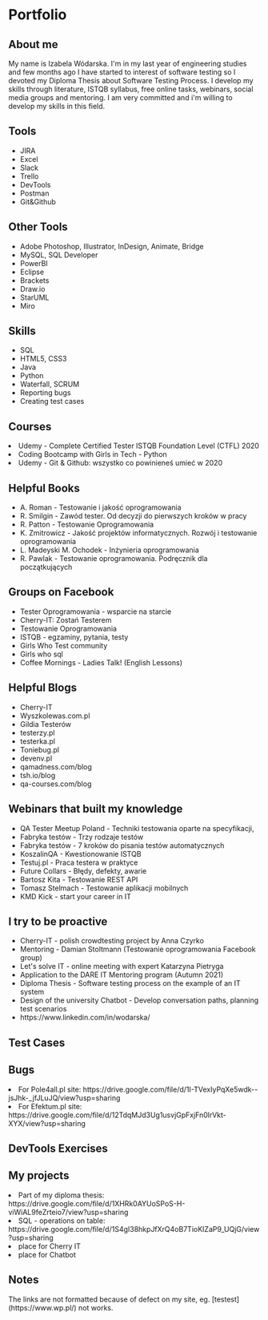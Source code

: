 # Portfolio

<h2>About me</h2>
My name is Izabela Wódarska. I'm in my last year of engineering studies and few months ago I have started to interest of software testing so I devoted my Diploma Thesis about Software Testing Process. I develop my skills through literature, ISTQB syllabus, free online tasks, webinars, social media groups and mentoring. I am very committed and i'm willing to develop my skills in this field.

<h2>Tools</h2>
<ul>
  <li>JIRA</li>
  <li>Excel</li>
  <li>Slack</li>
  <li>Trello</li>
  <li>DevTools</li>
  <li>Postman</li>
  <li>Git&Github</li>
</ul>

<h2>Other Tools</h2>
<ul>   
  <li>Adobe Photoshop, Illustrator, InDesign, Animate, Bridge</li>
  <li>MySQL, SQL Developer</li>
  <li>PowerBI</li>
  <li>Eclipse</li>
  <li>Brackets</li>
  <li>Draw.io</li>
  <li>StarUML</li>
  <li>Miro</li>
</ul>

<h2>Skills</h2>
<ul>
  <li>SQL</li>
  <li>HTML5, CSS3</li>
  <li>Java</li> 
  <li>Python</li>
  <li>Waterfall, SCRUM</li>
  <li>Reporting bugs</li>
  <li>Creating test cases</li>
</ul>

<h2>Courses</h2>
<li>Udemy - Complete Certified Tester ISTQB Foundation Level (CTFL) 2020</li>
<li>Coding Bootcamp with Girls in Tech - Python</li>
<li>Udemy - Git & Github: wszystko co powinieneś umieć w 2020</li>

<h2>Helpful Books</h2>
<ul>
  <li>A. Roman - Testowanie i jakość oprogramowania</li>
  <li>R. Smilgin - Zawód tester. Od decyzji do pierwszych kroków w pracy</li>
  <li>R. Patton - Testowanie Oprogramowania</li>
  <li>K. Zmitrowicz - Jakość projektów informatycznych. Rozwój i testowanie oprogramowania</li>
  <li>L. Madeyski M. Ochodek - Inżynieria oprogramowania</li>
  <li>R. Pawlak - Testowanie oprogramowania. Podręcznik dla początkujących</li>
</ul>

<h2>Groups on Facebook</h2>
<ul>
  <li>Tester Oprogramowania - wsparcie na starcie</li>
  <li>Cherry-IT: Zostań Testerem</li>
  <li>Testowanie Oprogramowania</li>
  <li>ISTQB - egzaminy, pytania, testy</li>
  <li>Girls Who Test community</li>
  <li>Girls who sql</li>
  <li>Coffee Mornings - Ladies Talk! (English Lessons)</li>
</ul>

<h2>Helpful Blogs</h2>
<ul>
  <li>Cherry-IT</li>
  <li>Wyszkolewas.com.pl</li>
  <li>Gildia Testerów</li>
  <li>testerzy.pl</li>
  <li>testerka.pl</li>
  <li>Toniebug.pl</li>
  <li>devenv.pl</li>
  <li>qamadness.com/blog</li>
  <li>tsh.io/blog</li>
  <li>qa-courses.com/blog</li>
  </ul>
  
<h2>Webinars that built my knowledge</h2>
<ul>
  <li>QA Tester Meetup Poland - Techniki testowania oparte na specyfikacji, </li>
  <li>Fabryka testów - Trzy rodzaje testów</li>
  <li>Fabryka testów - 7 kroków do pisania testów automatycznych</li>
  <li>KoszalinQA - Kwestionowanie ISTQB</li>
  <li>Testuj.pl - Praca testera w praktyce </li>
  <li>Future Collars - Błędy, defekty, awarie</li>
  <li>Bartosz Kita - Testowanie REST API</li>
  <li>Tomasz Stelmach - Testowanie aplikacji mobilnych</li>
  <li>KMD Kick - start your career in IT</li>
</ul>

<h2>I try to be proactive</h2>
<ul>
  <li>Cherry-IT - polish crowdtesting project by Anna Czyrko</li>
  <li>Mentoring - Damian Stoltmann (Testowanie oprogramowania Facebook group)</li>
  <li>Let's solve IT - online meeting with expert Katarzyna Pietryga</li>
  <li>Application to the DARE IT Mentoring program (Autumn 2021)</li>
  <li>Diploma Thesis - Software testing process on the example of an IT system</li>
  <li>Design of the university Chatbot - Develop conversation paths, planning test scenarios</li>
  <li>https://www.linkedin.com/in/wodarska/</li>
</ul>

<h2>Test Cases</h2>

<h2>Bugs</h2>
<li>For Pole4all.pl site: https://drive.google.com/file/d/1I-TVexIyPqXe5wdk--jsJhk-_jfJLuJQ/view?usp=sharing</li>
<li>For Efektum.pl site: https://drive.google.com/file/d/12TdqMJd3Ug1usvjGpFxjFn0lrVkt-XYX/view?usp=sharing</li>

<h2>DevTools Exercises</h2>

<h2>My projects</h2>
<li>Part of my diploma thesis: https://drive.google.com/file/d/1XHRk0AYUoSPoS-H-viWiAL9feZrteio7/view?usp=sharing</li>
<li>SQL - operations on table: https://drive.google.com/file/d/1S4gI38hkpJfXrQ4oB7TioKIZaP9_UQjG/view?usp=sharing</li>
<li>place for Cherry IT</li>
<li>place for Chatbot</li>

<h2>Notes</h2>
The links are not formatted because of defect on my site, eg. [testest](https://www.wp.pl/) not works.
